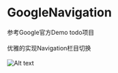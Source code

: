 # GoogleNavigation
参考Google官方Demo todo项目
</br></br>优雅的实现Navigation栏目切换
</br></br>![Alt text](https://github.com/cnwutianhao/GoogleNavigation/blob/master/screenshot/demonstration.gif)
